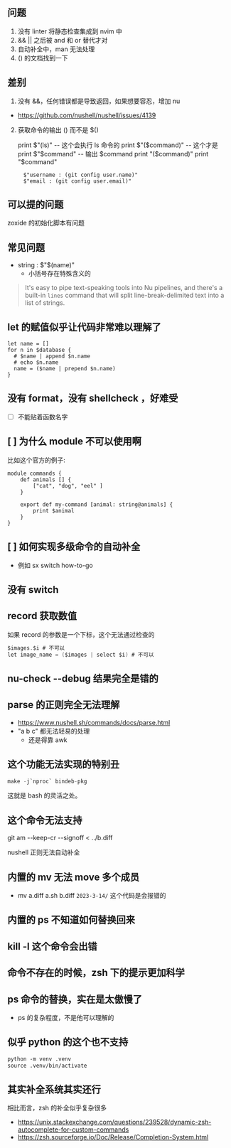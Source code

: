 ## 问题
1. 没有 linter 将静态检查集成到 nvim 中
2. && || 之后被 and 和 or 替代才对
3. 自动补全中，man 无法处理
4. () 的文档找到一下

## 差别
1. 没有 &&，任何错误都是导致返回，如果想要容忍，增加 nu
  - https://github.com/nushell/nushell/issues/4139
2. 获取命令的输出 () 而不是 $()

	print $"(ls)" -- 这个会执行 ls 命令的
	print $"($command)" -- 这个才是
	print $"$command" -- 输出 $command
	print "($command)"
	print "$command"

```nu
	 $"username : (git config user.name)"
	 $"email : (git config user.email)"
```

## 可以提的问题
zoxide 的初始化脚本有问题

## 常见问题
- string : $"$(name)"
  - 小括号存在特殊含义的

> It's easy to pipe text-speaking tools into Nu pipelines, and there's a built-in `lines` command that will split line-break-delimited text into a list of strings.

## let 的赋值似乎让代码非常难以理解了

```nu
let name = []
for n in $database {
  # $name | append $n.name
  # echo $n.name
  name = ($name | prepend $n.name)
}
```

## 没有 format，没有 shellcheck ，好难受
- [ ] 不能贴着函数名字

## [ ] 为什么 module 不可以使用啊
比如这个官方的例子:
```nu
module commands {
    def animals [] {
        ["cat", "dog", "eel" ]
    }

    export def my-command [animal: string@animals] {
        print $animal
    }
}
```

## [ ]  如何实现多级命令的自动补全
- 例如 sx switch how-to-go

## 没有 switch

## record 获取数值
如果 record 的参数是一个下标，这个无法通过检查的
```c
$images.$i # 不可以
let image_name = ($images | select $i) # 不可以
```
## nu-check --debug 结果完全是错的

## parse 的正则完全无法理解
- https://www.nushell.sh/commands/docs/parse.html
- "a  b           c" 都无法轻易的处理
  - 还是得靠 awk


## 这个功能无法实现的特别丑
```c
make -j`nproc` bindeb-pkg
```
这就是 bash 的灵活之处。

## 这个命令无法支持

git am --keep-cr --signoff < ../b.diff

nushell 正则无法自动补全

## 内置的 mv 无法 move 多个成员
- mv a.diff a.sh b.diff `2023-3-14/` 这个代码是会报错的

## 内置的 ps 不知道如何替换回来

## kill -l 这个命令会出错

## 命令不存在的时候，zsh 下的提示更加科学

## ps 命令的替换，实在是太傲慢了
- ps 的复杂程度，不是他可以理解的

## 似乎 python 的这个也不支持

```txt
python -m venv .venv
source .venv/bin/activate
```


## 其实补全系统其实还行
相比而言，zsh 的补全似乎复杂很多
- https://unix.stackexchange.com/questions/239528/dynamic-zsh-autocomplete-for-custom-commands
- https://zsh.sourceforge.io/Doc/Release/Completion-System.html
